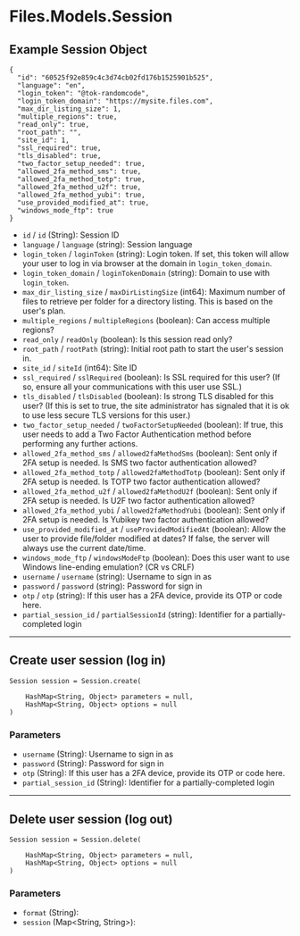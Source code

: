 # Files.Models.Session

## Example Session Object

```
{
  "id": "60525f92e859c4c3d74cb02fd176b1525901b525",
  "language": "en",
  "login_token": "@tok-randomcode",
  "login_token_domain": "https://mysite.files.com",
  "max_dir_listing_size": 1,
  "multiple_regions": true,
  "read_only": true,
  "root_path": "",
  "site_id": 1,
  "ssl_required": true,
  "tls_disabled": true,
  "two_factor_setup_needed": true,
  "allowed_2fa_method_sms": true,
  "allowed_2fa_method_totp": true,
  "allowed_2fa_method_u2f": true,
  "allowed_2fa_method_yubi": true,
  "use_provided_modified_at": true,
  "windows_mode_ftp": true
}
```

* `id` / `id`  (String): Session ID
* `language` / `language`  (string): Session language
* `login_token` / `loginToken`  (string): Login token. If set, this token will allow your user to log in via browser at the domain in `login_token_domain`.
* `login_token_domain` / `loginTokenDomain`  (string): Domain to use with `login_token`.
* `max_dir_listing_size` / `maxDirListingSize`  (int64): Maximum number of files to retrieve per folder for a directory listing.  This is based on the user's plan.
* `multiple_regions` / `multipleRegions`  (boolean): Can access multiple regions?
* `read_only` / `readOnly`  (boolean): Is this session read only?
* `root_path` / `rootPath`  (string): Initial root path to start the user's session in.
* `site_id` / `siteId`  (int64): Site ID
* `ssl_required` / `sslRequired`  (boolean): Is SSL required for this user?  (If so, ensure all your communications with this user use SSL.)
* `tls_disabled` / `tlsDisabled`  (boolean): Is strong TLS disabled for this user? (If this is set to true, the site administrator has signaled that it is ok to use less secure TLS versions for this user.)
* `two_factor_setup_needed` / `twoFactorSetupNeeded`  (boolean): If true, this user needs to add a Two Factor Authentication method before performing any further actions.
* `allowed_2fa_method_sms` / `allowed2faMethodSms`  (boolean): Sent only if 2FA setup is needed. Is SMS two factor authentication allowed?
* `allowed_2fa_method_totp` / `allowed2faMethodTotp`  (boolean): Sent only if 2FA setup is needed. Is TOTP two factor authentication allowed?
* `allowed_2fa_method_u2f` / `allowed2faMethodU2f`  (boolean): Sent only if 2FA setup is needed. Is U2F two factor authentication allowed?
* `allowed_2fa_method_yubi` / `allowed2faMethodYubi`  (boolean): Sent only if 2FA setup is needed. Is Yubikey two factor authentication allowed?
* `use_provided_modified_at` / `useProvidedModifiedAt`  (boolean): Allow the user to provide file/folder modified at dates?  If false, the server will always use the current date/time.
* `windows_mode_ftp` / `windowsModeFtp`  (boolean): Does this user want to use Windows line-ending emulation?  (CR vs CRLF)
* `username` / `username`  (string): Username to sign in as
* `password` / `password`  (string): Password for sign in
* `otp` / `otp`  (string): If this user has a 2FA device, provide its OTP or code here.
* `partial_session_id` / `partialSessionId`  (string): Identifier for a partially-completed login


---

## Create user session (log in)

```
Session session = Session.create(
    
    HashMap<String, Object> parameters = null,
    HashMap<String, Object> options = null
)
```

### Parameters

* `username` (String): Username to sign in as
* `password` (String): Password for sign in
* `otp` (String): If this user has a 2FA device, provide its OTP or code here.
* `partial_session_id` (String): Identifier for a partially-completed login


---

## Delete user session (log out)

```
Session session = Session.delete(
    
    HashMap<String, Object> parameters = null,
    HashMap<String, Object> options = null
)
```

### Parameters

* `format` (String): 
* `session` (Map<String, String>): 
